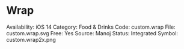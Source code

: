 # Wrap

Availability: iOS 14
Category: Food & Drinks
Code: custom.wrap
File: custom.wrap.svg
Free: Yes
Source: Manoj
Status: Integrated
Symbol: custom.wrap2x.png